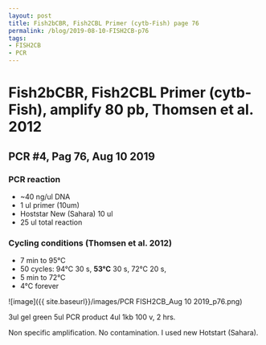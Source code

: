 ```yaml
---
layout: post
title: Fish2bCBR, Fish2CBL Primer (cytb-Fish) page 76
permalink: /blog/2019-08-10-FISH2CB-p76
tags:
- FISH2CB
- PCR
---
```



Fish2bCBR, Fish2CBL Primer (cytb-Fish), amplify **80 pb**, Thomsen et al. 2012
==============================================================================

**PCR \#4, Pag 76, Aug 10 2019**
--------------------------------

### **PCR reaction**

-   ~40 ng/ul DNA
-   1 ul primer (10um)
-   Hoststar New (Sahara) 10 ul
-   25 ul total reaction

### **Cycling conditions (Thomsen et al. 2012)**

-   7 min to 95°C
-   50 cycles: 94°C 30 s, **53°C** 30 s, 72°C 20 s,
-   5 min to 72°C
-   4°C forever

![image]({{ site.baseurl}}/images/PCR FISH2CB_Aug 10 2019_p76.png)

3ul gel green 5ul PCR product 4ul 1kb 100 v, 2 hrs.

Non specific amplification. No contamination. I used new Hotstart
(Sahara).
